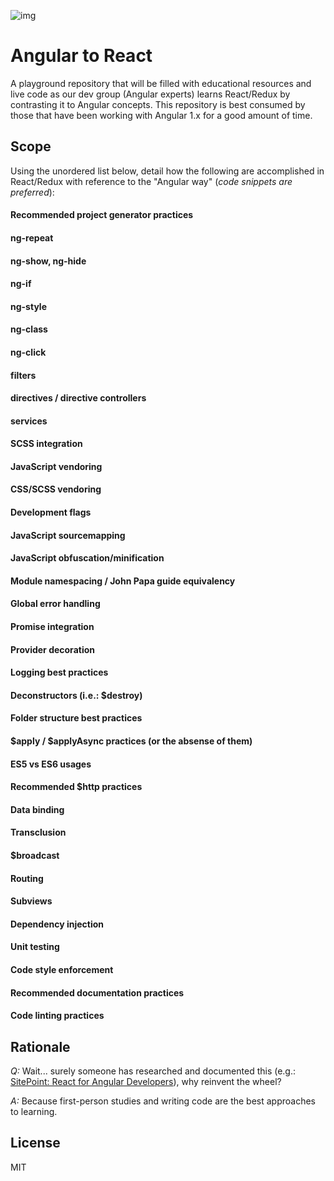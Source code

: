 ![img](http://www.textfiles.com/underconstruction/BaBajaMesa3235construct.gif)

# Angular to React
A playground repository that will be filled with educational resources and live code as our dev group (Angular experts) learns React/Redux by contrasting it to Angular concepts. This repository is best consumed by those that have been working with Angular 1.x for a good amount of time.

## Scope
Using the unordered list below, detail how the following are accomplished in React/Redux with reference to the "Angular way" (*code snippets are preferred*):

#### Recommended project generator practices
#### ng-repeat
#### ng-show, ng-hide
#### ng-if
#### ng-style
#### ng-class
#### ng-click
#### filters
#### directives / directive controllers
#### services
#### SCSS integration
#### JavaScript vendoring
#### CSS/SCSS vendoring
#### Development flags
#### JavaScript sourcemapping
#### JavaScript obfuscation/minification
#### Module namespacing / John Papa guide equivalency
#### Global error handling
#### Promise integration
#### Provider decoration
#### Logging best practices
#### Deconstructors (i.e.: $destroy)
#### Folder structure best practices
#### $apply / $applyAsync practices (or the absense of them)
#### ES5 vs ES6 usages
#### Recommended $http practices
#### Data binding
#### Transclusion
#### $broadcast
#### Routing
#### Subviews
#### Dependency injection
#### Unit testing
#### Code style enforcement
#### Recommended documentation practices
#### Code linting practices


## Rationale

_Q:_ Wait... surely someone has researched and documented this (e.g.: [SitePoint: React for Angular Developers](https://www.sitepoint.com/react-for-angular-developers/)), why reinvent the wheel? 

_A:_ Because first-person studies and writing code are the best approaches to learning.

## License

MIT
